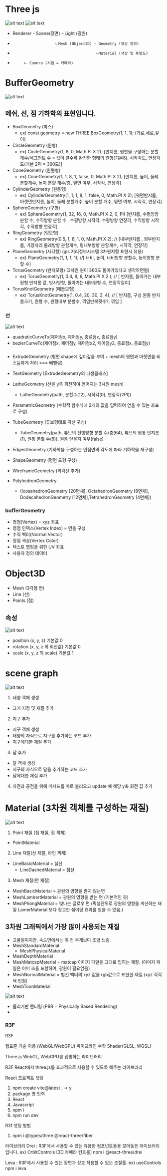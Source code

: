 # Three js

![alt text](./image/three.png)
![alt text](./image/three3.png)

- Renderer - Scene(장면) - Light (광원)
-                        ㄴMesh (Object3D) - Geometry (형상 정의)
-                                          ㄴMaterial (색상 및 투명도)
-          ㄴ Camera (시점 = 카메라)

# BufferGeometry

![alt text](./image/three2.png)

## 메쉬, 선, 점 기하학의 표현입니다.

- BoxGeometry (박스)
  - ex) const geometry = new THREE.BoxGeometry(1, 1, 1); (가로,세로,깊이)
- CircleGeometry (원형)
  - ex) CircleGeometry(1, 8, 0, Math.PI X 2); [반지름, 원판을 구성하는 분할개수/세그먼트 수 = 값이 클수록 완전한 형태의 원형(기본8), 시작각도, 연장각도(기본 2PI = 360도)]
- ConeGeometry (원뿔형)
  - ex) ConeGeometry(1, 1, 8, 1, false, 0, Math.PI X 2); [반지름, 높이, 둘레 분할개수, 높이 분햘 개수/층, 밑면 여부, 시작각, 연장각]
- CylinderGeometry (원통형)
  - ex) CylinderGeometry(1, 1, 1, 8, 1, false, 0, Math.PI X 2); [윗면반지름, 아랫면반지름, 높이, 둘레 분할개수, 높이 분할 개수, 밑면 여부, 시작각, 연장각]
- SphereGeometry (구형)
  - ex) SphereGeometry(1, 32, 16, 0, Math.PI X 2, 0, PI) [반지름, 수평방향 분할 수, 수직방향 분할 수 , 수평방향 시작각, 수평방향 연장각, 수직방향 시작각, 수직방향 연장각]
- RingGeometry (링모형)
  - ex) RingGeometry(0.5, 1, 8, 1, 0, Math.PI X 2); // [내부반지름 , 외부반지름, 가장자리 둘레방향 분할개수, 링내부방향 분할개수, 시작각, 연장각]
- PlaneGeometry (사각형) (gis 지리정보시스템 3차원지형 표현시 유용)
  - ex) PlaneGeometry(1, 1, 1, 1); //[ 너비, 높이, 너비방향 분할수, 높이방향 분할 수]
- TorusGeometry (반지모형) (2차원 원이 360도 돌아가있다고 생각하면됨)
  - ex) TorusGeometry(1, 0.4, 8, 6, Math.PI X 2 ); // [ 반지름, 돌아가는 내부원형 반지름 값, 방사방향, 돌아가는 내부원형 수, 연장각길이]
- TorusKnotGeometry (매듭모형)
  - ex) TorusKnotGeometry(1, 0.4, 20, 30, 3, 4); // [ 반지름, 구성 원통 반지름크기, 원형 수, 원형내부 분할수, 꺾임반복횟수?, 꺾임 ]

### 선

![alt text](https://mblogthumb-phinf.pstatic.net/20121013_234/javaking75_13500553141650YoRa_PNG/2012-10-13_002043.png?type=w2)

- quadraticCurveTo(제어점x, 제어점y, 종료점x, 종료점y)
- bezierCurveTo(제어점x, 제어점y, 제어점x2, 제어점y2, 종료점x, 종료점y)

###

- ExtrudeGeometry (평면 shape에 깊이갚을 부여 + mesh의 윗면과 아랫면을 비스듬하게 처리 === 베벨링)
- TextGeometry [ExtrudeGeometry의 파생클래스]
- LatheGeometry (선을 y축 회전하여 얻어지는 3차원 mesh)
  - LatheGeometry(path, 분할수(12), 시작각(0), 연장각(2PI))
- ParametricGeometry (수학적 함수식에 2개의 값을 입력하여 얻을 수 있는 좌표로 구성)
- TubeGeometry (튜브형태로 곡선 구성)
  - TubeGeometry(path, 튜브의 진행방향 분할 수/충(64), 튜브의 원통 반지름(1), 원통 분할 수(8)), 원통 닫을지 여부(false)
- EdgesGeometry (기하학을 구성하는 인접면의 각도에 따라 기하학을 재구성)
- ShapeGeometry (평면 도형 구성)
- WireframeGeometry (외각선 추가)

- PolyhedronGeometry
  - (IcosahedronGeometry [20면체], OctahedronGeometry [8면체], DodecahedronGeometry [12면체],TetrahedronGeometry [4면체])

### bufferGeometry

- 정점(Vertex) = xyz 좌표
- 정점 인덱스(Vertex Index) = 면을 구성
- 수직 벡터(Normal Vector)
- 정점 색상(Vertex Color)
- 텍스트 멥핑을 위한 UV 좌표
- 사용자 정의 데이터

# Object3D

- Mesh (3각형 면)
- Line (선)
- Points (점)

## 속성

![alt text](./image/three4.png)

- position (x, y, z) 기본값 0
- rotation (x, y, z 의 회전값) 기본값 0
- scale (x, y, z 의 scale) 기본값 1

# scene graph

![alt text](./image/three5.png)

1. 태양 객체 생성

- 크기 지정 및 재질 추가

2. 지구 추가

- 지구 객체 생성
- 태양의 자식으로 지구를 추가하는 코드 추가
- 지구에대한 재질 추가

3. 달 추가

- 달 객체 생성
- 지구의 자식으로 달을 추가하는 코드 추가
- 달에대한 재질 추가

4. 자전과 공전을 위해 메서드를 따로 불러오고 update 에 해당 y축 회전 값 추가

# Material (3차원 객체를 구성하는 재질)

![alt text](./image/three6.png)

1. Point 재질 (점 재질, 점 객체)

- PointMaterial

2. Line 재질(선 재질, 라인 객체)

- LineBasicMaterial = 실선
  - LineDashedMaterial = 점선

3. Mesh 재질(면 재질)

- MeshBasicMaterial = 광원의 영향을 받지 않는면
- MeshLambertMaterial = 광원의 영향을 받는 면 (기본적인 듯)
- MeshPhongMaterial = 빛나는 글로우 면 (픽셀단위로 광원의 영향을 계산하는 재질 LamerMaterial 보다 정교한 쉐이딩 효과를 얻을 수 있음.)

## 3차원 그래픽에서 가장 많이 사용되는 재질

- 고품질이지만. 속도면에서는 이 전 두개보다 조금 느림.
- MeshStandardMaterial
  - MeshPhysicalMaterial
- MeshDepthMaterial
- MeshMatcapMaterial = matcap 이미지 파일을 그대로 입히는 재질. (이미지 파일은 이미 조을 포함하여, 광원이 필요없음)
- MeshNormalMaterial = 법선 벡터의 xyz 값을 rgb값으로 표한한 재질 (xyz 각각 색 입힘)
- MeshToonMaterial

![alt text](./image/three7.png)

- 물리기반 렌더링 (PBR = Physically Based Rendering)
-

### R3F

R3F

웹표준 기술 이용 (WebGL/WebGPU)
파이프라인
수학
Shader(GLSL, WGSL)

Three.js
WebGL, WebGPU를 랩핑하는 라이브러리

R3F
React에서 three.js를 효과적으로 사용할 수 있도록 해주는 라이브러리

React 프로젝트 셋팅

1. npm create vite@latest . -> y
2. package 명 입력
3. React
4. Javascript
5. npm i
6. npm run dev

R3f 셋팅 방법

1.  npm i @types/three @react-three/fiber

라이브러리
Drei : R3F에서 사용할 수 있는 유용한 컴포넌트들을 모아놓은 라이브러리 입니다. ex) OrbitControls [3D 카메라 컨트롤]
npm i @react-three/drei

Leva : R3F에서 사용할 수 있는 장면과 상호 작용할 수 있는 조절툴. ex) useControls
npm i leva
